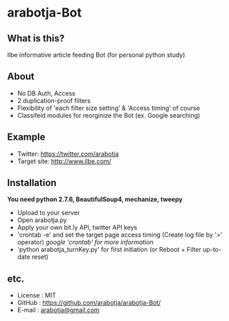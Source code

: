 arabotja-Bot
============

What is this?
------------
Ilbe informative article feeding Bot
(for personal python study)

About
------------
 - No DB Auth, Access
 - 2 duplication-proof filters
 - Flexibility of 'each filter size setting' & 'Access timing' of course
 - Classifeid modules for reorginize the Bot (ex. Google searching)

Example
------------
 - Twitter: https://twitter.com/arabotja
 - Target site: http://www.ilbe.com/

Installation
------------

**You need python 2.7.6, BeautifulSoup4, mechanize, tweepy**

- Upload to your server
- Open arabotja.py 
- Apply your own bit.ly API, twitter API keys
- 'crontab -e' and set the target page access timing (Create log file by '>' operator) *google 'crontab' for more information*
- 'python arabotja_turnKey.py' for first initiation (or Reboot + Filter up-to-date reset)

etc.
------------
* License : MIT
* GitHub : https://github.com/arabotja/arabotja-Bot/
* E-mail : arabotja@gmail.com
